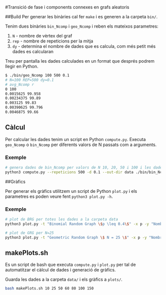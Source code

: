 #Transició de fase i components connexes en grafs aleatoris

##Build
Per generar les binàries cal fer `make` i es generen a la carpeta `bin/`.

Tenim dues binàries `bin_Ncomp` i `geo_Ncomp` i reben els mateixos parametres:

1. `N` - nombre de vèrtex del graf
2. `rep` - nombre de repeticions per la mitja
3. `dy` - determina el nombre de dades que es calcula, com més petit més dades es calcularan

Treu per pantalla les dades calculades en un format que després podrem llegir en Python.

~~~~bash
$ ./bin/geo_Ncomp 100 500 0.1
# N=100 REP=500 dy=0.1
# avg_Ncomp r
0 100
0.0015625 99.958
0.00234375 99.89
0.003125 99.83
0.00390625 99.796
0.0046875 99.66
~~~~



## Càlcul

Per calcular les dades tenim un script en Python `compute.py`. Executa `geo_Ncomp` o `bin_Ncomp` per diferents valors de N passats com a arguments. 

### Exemple

~~~~bash
# genera dades de bin_Ncomp per valors de N 10, 20, 50 i 100 i les dades es guarden al directori data
python3 compute.py --repeticions 500 -d 0.1 --out-dir data ./bin/bin_Ncomp 10 20 50 100
~~~~



##Gràfics

Per generar els gràfics utilitzem un script de Python `plot.py` i els parametres es poden veure fent `python3 plot.py -h`.

### Exemple

~~~~bash
# plot de BRG per totes les dades a la carpeta data 
python3 plot.py -t "Binomial Random Graph \$p \leq 0.4\$" -x p -y "Nombre components connexos" --xmax 0.4 --show-legend -o plots/bin_mult_0.4.pdf data/bin*.dat

# plot de GRG per N=25
python3 plot.py -t "Geometric Random Graph \$ N = 25 \$" -x p -y "Nombre components connexos" -o plots/geo_Ncomp_0025.pdf data/binNcomp_0025.dat
~~~~



## makePlots.sh

Es un script de bash que executa `compute.py` i `plot.py` per tal de automatitzar el càlcul de dades i generació de gràfics.

Guarda les dades a la carpeta `data/` i els gràfics a `plots/`.

~~~bash
bash makePlots.sh 10 25 50 60 80 100 150
~~~